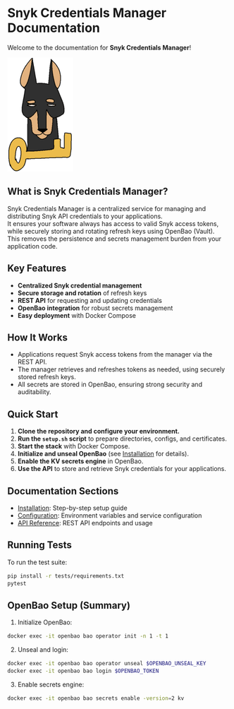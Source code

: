 # Snyk Credentials Manager Documentation

Welcome to the documentation for **Snyk Credentials Manager**!

![image](./images/logo-half.png)

## What is Snyk Credentials Manager?

Snyk Credentials Manager is a centralized service for managing and distributing Snyk API credentials to your applications.  
It ensures your software always has access to valid Snyk access tokens, while securely storing and rotating refresh keys using OpenBao (Vault).  
This removes the persistence and secrets management burden from your application code.

## Key Features

- **Centralized Snyk credential management**
- **Secure storage and rotation** of refresh keys
- **REST API** for requesting and updating credentials
- **OpenBao integration** for robust secrets management
- **Easy deployment** with Docker Compose

## How It Works

- Applications request Snyk access tokens from the manager via the REST API.
- The manager retrieves and refreshes tokens as needed, using securely stored refresh keys.
- All secrets are stored in OpenBao, ensuring strong security and auditability.

## Quick Start

1. **Clone the repository and configure your environment.**
2. **Run the `setup.sh` script** to prepare directories, configs, and certificates.
3. **Start the stack** with Docker Compose.
4. **Initialize and unseal OpenBao** (see [Installation](getting-started/installation.md) for details).
5. **Enable the KV secrets engine** in OpenBao.
6. **Use the API** to store and retrieve Snyk credentials for your applications.

## Documentation Sections

- [Installation](getting-started/installation.md): Step-by-step setup guide
- [Configuration](getting-started/configuration.md): Environment variables and service configuration
- [API Reference](endpoints/v1.md): REST API endpoints and usage


## Running Tests

To run the test suite:

```bash
pip install -r tests/requirements.txt
pytest
```

## OpenBao Setup (Summary)

1. Initialize OpenBao:
```bash
docker exec -it openbao bao operator init -n 1 -t 1
```

2. Unseal and login:
```bash
docker exec -it openbao bao operator unseal $OPENBAO_UNSEAL_KEY
docker exec -it openbao bao login $OPENBAO_TOKEN
```

3. Enable secrets engine:
```bash
docker exec -it openbao bao secrets enable -version=2 kv
```